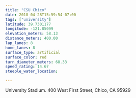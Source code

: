 ```yaml
---
title: "CSU Chico"
date: 2018-04-28T15:59:54-07:00
tags: ["university"]
latitude: 39.7301177
longitude: -121.85099
elevation_meters: 58.13
distance_meters: 400.00
lap_lanes: 8
home_lanes: 8
surface_type: artificial
surface_color: red
turn_diameter_meters: 68.33
speed_rating: 14.67
steeple_water_location:

---
```

University Stadium. 400 West First Street, Chico, CA 95929
<!--more-->
